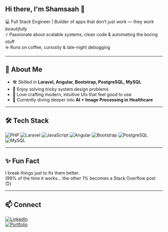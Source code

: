 ## Hi there, I'm Shamsaah 👋

💻 Full Stack Engineer | Builder of apps that don’t just work — they *work beautifully*  
⚡ Passionate about scalable systems, clean code & automating the boring stuff  
☕ Runs on coffee, curiosity & late-night debugging

---

## 🚀 About Me
- 🛠 Skilled in **Laravel, Angular, Bootstrap, PostgreSQL, MySQL**  
- 🧩 Enjoy solving tricky system design problems  
- 🎨 Love crafting modern, intuitive UIs that feel good to use  
- 🌱 Currently diving deeper into **AI + Image Processing in Healthcare**  

---

## 🛠 Tech Stack
![PHP](https://img.shields.io/badge/PHP-777BB4?style=flat&logo=php&logoColor=white)
![Laravel](https://img.shields.io/badge/Laravel-FF2D20?style=flat&logo=laravel&logoColor=white)
![JavaScript](https://img.shields.io/badge/JavaScript-F7DF1E?style=flat&logo=javascript&logoColor=black)
![Angular](https://img.shields.io/badge/Angular-DD0031?style=flat&logo=angular&logoColor=white)
![Bootstrap](https://img.shields.io/badge/Bootstrap-7952B3?style=flat&logo=bootstrap&logoColor=white)
![PostgreSQL](https://img.shields.io/badge/PostgreSQL-336791?style=flat&logo=postgresql&logoColor=white)
![MySQL](https://img.shields.io/badge/MySQL-4479A1?style=flat&logo=mysql&logoColor=white)

---

## ✨ Fun Fact
I break things just to fix them better.  
(99% of the time it works… the other 1% becomes a Stack Overflow post 🙃)

---

## 📫 Connect
[![LinkedIn](https://img.shields.io/badge/LinkedIn-blue?style=flat&logo=linkedin)](https://www.linkedin.com/in/shamsa-abdullahi-1a00421a1)  
[![Portfolio](https://img.shields.io/badge/Portfolio-000?style=flat&logo=firefox)](https://shamsaabdullahi.github.io/)
